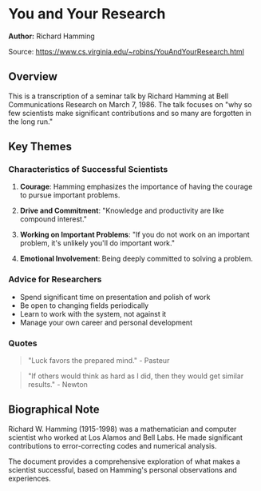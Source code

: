 # You and Your Research

**Author:** Richard Hamming

Source: https://www.cs.virginia.edu/~robins/YouAndYourResearch.html

## Overview

This is a transcription of a seminar talk by Richard Hamming at Bell Communications Research on March 7, 1986. The talk focuses on "why so few scientists make significant contributions and so many are forgotten in the long run."

## Key Themes

### Characteristics of Successful Scientists

1. **Courage**: Hamming emphasizes the importance of having the courage to pursue important problems.

2. **Drive and Commitment**: "Knowledge and productivity are like compound interest."

3. **Working on Important Problems**: "If you do not work on an important problem, it's unlikely you'll do important work."

4. **Emotional Involvement**: Being deeply committed to solving a problem.

### Advice for Researchers

- Spend significant time on presentation and polish of work
- Be open to changing fields periodically
- Learn to work with the system, not against it
- Manage your own career and personal development

### Quotes

> "Luck favors the prepared mind." - Pasteur

> "If others would think as hard as I did, then they would get similar results." - Newton

## Biographical Note

Richard W. Hamming (1915-1998) was a mathematician and computer scientist who worked at Los Alamos and Bell Labs. He made significant contributions to error-correcting codes and numerical analysis.

The document provides a comprehensive exploration of what makes a scientist successful, based on Hamming's personal observations and experiences.
